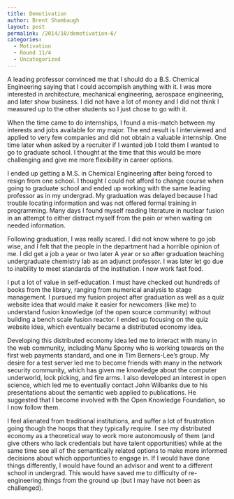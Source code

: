 ```yaml
---
title: Demotivation
author: Brent Shambaugh
layout: post
permalink: /2014/10/demotivation-6/
categories:
  - Motivation
  - Round 11/4
  - Uncategorized
---
```

A leading professor convinced me that I should do a B.S. Chemical Engineering saying that I could accomplish anything with it. I was more interested in architecture, mechanical engineering, aerospace engineering, and later show business. I did not have a lot of money and I did not think I measured up to the other students so I just chose to go with it.

When the time came to do internships, I found a mis-match between my interests and jobs available for my major. The end result is I interviewed and applied to very few companies and did not obtain a valuable internship. One time later when asked by a recruiter if I wanted job I told them I wanted to go to graduate school. I thought at the time that this would be more challenging and give me more flexibility in career options.

I ended up getting a M.S. in Chemical Engineering after being forced to resign from one school. I thought I could not afford to change course when going to graduate school and ended up working with the same leading professor as in my undergrad. My graduation was delayed because I had trouble locating information and was not offered formal training in programming. Many days I found myself reading literature in nuclear fusion in an attempt to either distract myself from the pain or when waiting on needed information.

Following graduation, I was really scared. I did not know where to go job wise, and I felt that the people in the department had a horrible opinion of me. I did get a job a year or two later A year or so after graduation teaching undergraduate chemistry lab as an adjunct professor. I was later let go due to inability to meet standards of the institution. I now work fast food.

I put a lot of value in self-education. I must have checked out hundreds of books from the library, ranging from numerical analysis to stage management. I pursued my fusion project after graduation as well as a quiz website idea that would make it easier for newcomers (like me) to understand fusion knowledge (of the open source community) without building a bench scale fusion reactor. I ended up focusing on the quiz website idea, which eventually became a distributed economy idea.

Developing this distributed economy idea led me to interact with many in the web community, including Manu Sporny who is working towards on the first web payments standard, and one in Tim Berners-Lee&#8217;s group. My desire for a test server led me to become friends with many in the network security community, which has given me knowledge about the computer underworld, lock picking, and fire arms. I also developed an interest in open science, which led me to eventually contact John Wilbanks due to his presentations about the semantic web applied to publications. He suggested that I become involved with the Open Knowledge Foundation, so I now follow them.

I feel alienated from traditional institutions, and suffer a lot of frustration going though the hoops that they typically require. I see my distributed economy as a theoretical way to work more autonomously of them (and give others who lack credentials but have talent opportunities) while at the same time see all of the semantically related options to make more informed decisions about which opportunties to engage in. If I would have done things differently, I would have found an advisor and went to a different school in undergrad. This would have saved me to difficulty of re-engineering things from the ground up (but I may have not been as challenged).
